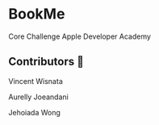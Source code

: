 # BookMe

Core Challenge Apple Developer Academy

## Contributors 👥
Vincent Wisnata

Aurelly Joeandani

Jehoiada Wong